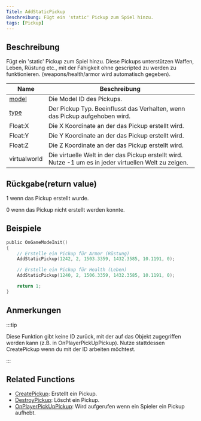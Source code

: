 ```yaml
---
Titel: AddStaticPickup
Beschreibung: Fügt ein 'static' Pickup zum Spiel hinzu.
tags: [Pickup]
---
```


## Beschreibung

Fügt ein 'static' Pickup zum Spiel hinzu. Diese Pickups unterstützen Waffen, Leben, Rüstung etc., mit der Fähigkeit ohne gescripted zu werden zu funktionieren. (weapons/health/armor wird automatisch gegeben).

| Name                                | Beschreibung                                                                         |
| ----------------------------------- | ----------------------------------------------------------------------------------- |
| [model](../resources/pickupids)  | Die Model ID des Pickups.                                    |
| [type](../resources/pickuptypes) | Der Pickup Typ. Beeinflusst das Verhalten, wenn das Pickup aufgehoben wird.                 |
| Float:X                             | Die X Koordinate an der das Pickup erstellt wird.                                           |
| Float:Y                             | Die Y Koordinate an der das Pickup erstellt wird.                                           |
| Float:Z                             | Die Z Koordinate an der das Pickup erstellt wird.                                           |
| virtualworld                        | Die virtuelle Welt in der das Pickup erstellt wird. Nutze -1 um es in jeder virtuellen Welt zu zeigen. |

## Rückgabe(return value)

1 wenn das Pickup erstellt wurde.

0 wenn das Pickup nicht erstellt werden konnte.

## Beispiele

```c
public OnGameModeInit()
{
    // Erstelle ein Pickup für Armor (Rüstung)
    AddStaticPickup(1242, 2, 1503.3359, 1432.3585, 10.1191, 0);

    // Erstelle ein Pickup für Health (Leben)
    AddStaticPickup(1240, 2, 1506.3359, 1432.3585, 10.1191, 0);

    return 1;
}
```

## Anmerkungen

:::tip

Diese Funktion gibt keine ID zurück, mit der auf das Objekt zugegriffen werden kann (z.B. in OnPlayerPickUpPickup). Nutze stattdessen CreatePickup wenn du mit der ID arbeiten möchtest.

:::

## Related Functions

- [CreatePickup](CreatePickup): Erstellt ein Pickup.
- [DestroyPickup](DestroyPickup): Löscht ein Pickup.
- [OnPlayerPickUpPickup](../callbacks/OnPlayerPickUpPickup): Wird aufgerufen wenn ein Spieler ein Pickup aufhebt.
